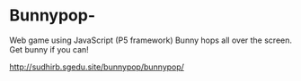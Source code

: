 # Bunnypop-
Web game using JavaScript (P5 framework)
Bunny hops all over the screen. Get bunny if you can!

http://sudhirb.sgedu.site/bunnypop/bunnypop/
